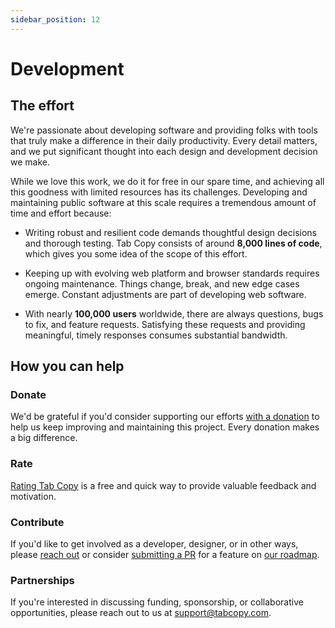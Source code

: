 ```yaml
---
sidebar_position: 12
---
```


# Development

## The effort

We're passionate about developing software and providing folks with tools that truly make a difference in their daily productivity. Every detail matters, and we put significant thought into each design and development decision we make.

While we love this work, we do it for free in our spare time, and achieving all this goodness with limited resources has its challenges. Developing and maintaining public software at this scale requires a tremendous amount of time and effort because:

- Writing robust and resilient code demands thoughtful design decisions and thorough testing. Tab Copy consists of around **8,000 lines of code**, which gives you some idea of the scope of this effort.

- Keeping up with evolving web platform and browser standards requires ongoing maintenance. Things change, break, and new edge cases emerge. Constant adjustments are part of developing web software.

- With nearly **100,000 users** worldwide, there are always questions, bugs to fix, and feature requests. Satisfying these requests and providing meaningful, timely responses consumes substantial bandwidth.

## How you can help

### Donate

We'd be grateful if you'd consider supporting our efforts [with a donation](../donate) to help us keep improving and maintaining this project. Every donation makes a big difference.

### Rate

[Rating Tab Copy](https://chromewebstore.google.com/detail/tab-copy/micdllihgoppmejpecmkilggmaagfdmb/reviews) is a free and quick way to provide valuable feedback and motivation.

### Contribute

If you'd like to get involved as a developer, designer, or in other ways, please [reach out](mailto:support@tabcopy.com) or consider [submitting a PR](https://github.com/hansifer/tab-copy) for a feature on [our roadmap](../roadmap).

### Partnerships

If you're interested in discussing funding, sponsorship, or collaborative opportunities, please reach out to us at support@tabcopy.com.

